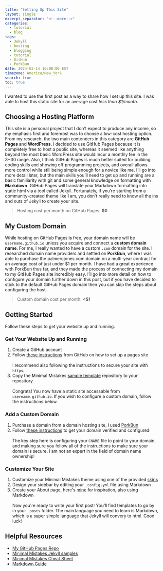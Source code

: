 ```yaml
---
title: "Setting Up This Site"
layout: single
excerpt_separator: "<!--more-->"
categories:
  - tutorial
  - blog
tags:
  - Jekyll
  - hosting
  - blogging
  - tutorial
  - GitHub
  - PorkBun
date: 2024-02-14 10:00:00 EST
timezone: America/New_York
search: true
toc: true
---
```


I wanted to use the first post as a way to share how I set up this site. I was able to host this static site for an average cost *less than $1/month*.

## Choosing a Hosting Platform
This site is a personal project that I don’t expect to produce any income, so my emphasis first and foremost was to choose a low-cost hosting option. From my research, the two main contenders in this category are **GitHub Pages** and **WordPress**. I decided to use GitHub Pages because it is completely free to host a public site, whereas it seemed like anything beyond the most basic WordPress site would incur a monthly fee in the $3-$30 range. Also, I think GitHub Pages is much better suited for building coding skills and showing off programming projects, and overall allows more control while still being simple enough for a novice like me. I’ll go into more detail later, but the main skills you’ll need to get up and running are a basic familiarity with git and some general knowledge on formatting with **Markdown**. GitHub Pages will translate your Markdown formatting into static html via a tool called Jekyll. Fortunately, if you're starting from a community-created theme like I am, you don't really need to know all the ins and outs of Jekyll to create your site.
>Hosting cost per month on GitHub Pages: **$0**

## My Custom Domain
While hosting on GitHub Pages is free, your domain name will be `username.github.io` unless you acquire and connect a **custom domain name**. For me, I really wanted to have a custom `.com` domain for the site. I researched domain name providers and settled on **PorkBun**, where I was able to purchase the palmercjones.com domain on a multi-year contract for an average cost of just under $1 per month. I have had a great experience with PorkBun thus far, and they made the process of connecting my domain to my GitHub Pages site incredibly easy. I’ll go into more detail on how to configure your domain further down in this post, but if you have decided to stick to the default GitHub Pages domain then you can skip the steps about configuring the host.
>Custom domain cost per month: **<$1**

## Getting Started
Follow these steps to get your website up and running.

### Get Your Website Up and Running
1. Create a GitHub account
2. Follow [these instructions](https://docs.github.com/en/pages/quickstart) from GitHub on how to set up a pages site
<br><br>
I recommend also following the instructions to secure your site with `https`.
3. Copy the Minimal Mistakes [sample template](https://github.com/mmistakes/mm-github-pages-starter) repository to your repository
<br><br>
Congrats! You now have a static site accessable from `username.github.io`. If you wish to configure a custom domain, follow the instructions below.

### Add a Custom Domain
1. Purchase a domain from a domain hosting site, I used [PorkBun](https://porkbun.com)
2. Follow [these instructions](https://docs.github.com/en/pages/configuring-a-custom-domain-for-your-github-pages-site/about-custom-domains-and-github-pages) to get your domain verified and configured
<br><br>
The key step here is configuring your `CNAME` file to point to your domain, and making sure you follow all of the instructions to make sure your domain is secure. I am not an expert in the field of domain name ownership!

### Customize Your Site
1. Customize your Minimal Mistakes theme using one of the provided [skins](https://mmistakes.github.io/minimal-mistakes/docs/configuration/#skin)
2. Design your sidebar by editing your `_config.yml` file using Markdown
3. Create your About page, here's [mine](/about/) for inspiration, also using Markdown
<br><br>
Now you're ready to write your first post! You'll find templates to go by in your `_posts` folder. The main language you need to learn is Markdown, which is a super simple language that Jekyll will convery to html. Good luck!

## Helpful Resources
* [My GitHub Pages Repo](https://github.com/palmerjones0/palmerjones0.github.io)
* [Minimal Mistakes Jekyll samples](https://github.com/mmistakes/jekyll-sample-content)
* [Minimal Mistakes Cheat Sheet](https://www.fabriziomusacchio.com/blog/2021-08-11-Minimal_Mistakes_Cheat_Sheet/#kramdown)
* [Markdown Guide](https://www.markdownguide.org/basic-syntax/)
